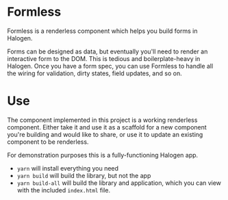 # Formless

Formless is a renderless component which helps you build forms in Halogen.

Forms can be designed as data, but eventually you'll need to render an interactive form to the DOM. This is tedious and boilerplate-heavy in Halogen. Once you have a form spec, you can use Formless to handle all the wiring for validation, dirty states, field updates, and so on.

# Use

The component implemented in this project is a working renderless component. Either take it and use it as a scaffold for a new component you're building and would like to share, or use it to update an existing component to be renderless.

For demonstration purposes this is a fully-functioning Halogen app.

- `yarn` will install everything you need
- `yarn build` will build the library, but not the app
- `yarn build-all` will build the library and application, which you can view with the included `index.html` file.
